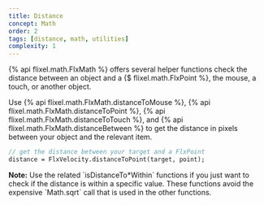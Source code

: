 ```yaml
---
title: Distance
concept: Math
order: 2
tags: [distance, math, utilities]
complexity: 1
---
```


{% api flixel.math.FlxMath %} offers several helper functions check the distance between an object and a {$ flixel.math.FlxPoint %}, the mouse, a touch, or another object.

Use {% api flixel.math.FlxMath.distanceToMouse %},  {% api flixel.math.FlxMath.distanceToPoint %}, {% api flixel.math.FlxMath.distanceToTouch %}, and {% api flixel.math.FlxMath.distanceBetween %} to get the distance in pixels between your object and the relevant item.

```haxe
// get the distance between your target and a FlxPoint
distance = FlxVelocity.distanceToPoint(target, point);
```

<div class="alert alert-info"><i class="fa fa-paperclip" aria-hidden="true"></i> <strong> Note:</strong> Use the related `isDistanceTo*Within` functions if you just want to check if the distance is within a specific value. These functions avoid the expensive `Math.sqrt` call that is used in the other functions.</div>
